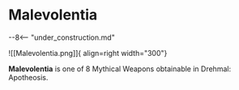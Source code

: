 # Malevolentia

--8<-- "under_construction.md"

![[Malevolentia.png]]{ align=right width="300"}

**Malevolentia** is one of 8 Mythical Weapons obtainable in Drehmal: Apotheosis.